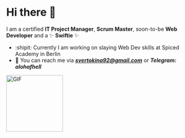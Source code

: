 # Hi there 👋

I am a certified **IT Project Manager**, **Scrum Master**, soon-to-be **Web Developer** and a :sparkles: **Swiftie** :sparkles:
- :shipit: Currently I am working on slaying Web Dev skills at Spiced Academy in Berlin
- :postbox: You can reach me via ***svertokina92@gmail.com*** or ***Telegram: alohafhell***
<img hight="250" width="150" alt="GIF" src="https://media0.giphy.com/media/v1.Y2lkPTc5MGI3NjExaWo5OHV2dm5rOGVvenNjOGl6NzQzcXZwNjU3dWxtb3d0OWUwbWViMiZlcD12MV9pbnRlcm5hbF9naWZfYnlfaWQmY3Q9Zw/8lgqAbycBjosxjfi9k/giphy.gif">

